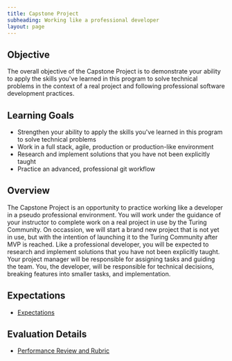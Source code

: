```yaml
---
title: Capstone Project
subheading: Working like a professional developer
layout: page
---
```


## Objective
The overall objective of the Capstone Project is to demonstrate your ability to apply the skills you've learned in this program to solve technical problems in the context of a real project and following professional software development practices.

## Learning Goals
* Strengthen your ability to apply the skills you've learned in this program to solve technical problems
* Work in a full stack, agile, production or production-like environment
* Research and implement solutions that you have not been explicitly taught
* Practice an advanced, professional git workflow

## Overview
The Capstone Project is an opportunity to practice working like a developer in a pseudo professional environment. You will work under the guidance of your instructor to complete work on a real project in use by the Turing Community. On occassion, we will start a brand new project that is not yet in use, but with the intention of launching it to the Turing Community after MVP is reached. Like a professional developer, you will be expected to research and implement solutions that you have not been explicitly taught. Your project manager will be responsible for assigning tasks and guiding the team. You, the developer, will be responsible for technical decisions, breaking features into smaller tasks, and implementation.

## Expectations
* [Expectations](./expectations)


## Evaluation Details
* [Performance Review and Rubric](./evaluation)

